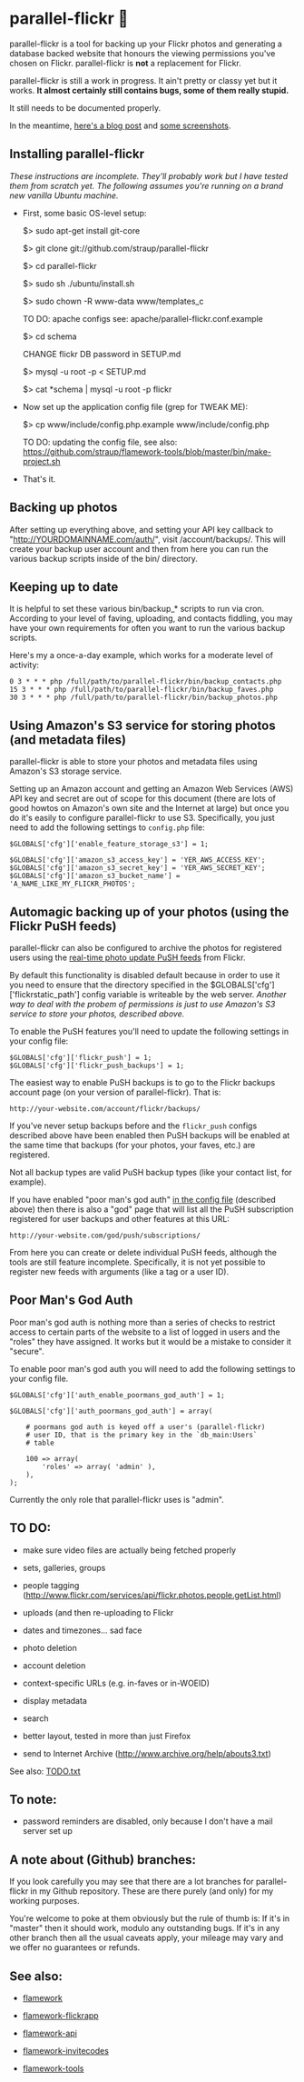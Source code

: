 parallel-flickr 🐼
==
  
parallel-flickr is a tool for backing up your Flickr photos and generating a database backed website that honours the viewing permissions you've chosen on Flickr. parallel-flickr is **not** a replacement for Flickr.

parallel-flickr is still a work in progress. It ain't pretty or classy yet but it works. **It almost certainly still contains bugs, some of them really stupid.**

It still needs to be documented properly.

In the meantime, [here's a blog post](http://www.aaronland.info/weblog/2011/10/14/pixelspace/#parallel-flickr) and [some screenshots](http://www.flickr.com/photos/straup/tags/parallelflickr/).

Installing parallel-flickr
--

_These instructions are incomplete. They'll probably work but I have tested them from scratch yet. The following assumes you're running on a brand new vanilla Ubuntu machine._

* First, some basic OS-level setup:

	$> sudo apt-get install git-core

	$> git clone git://github.com/straup/parallel-flickr

	$> cd parallel-flickr

	$> sudo sh ./ubuntu/install.sh

	$> sudo chown -R www-data www/templates_c

	TO DO: apache configs
  see: apache/parallel-flickr.conf.example

  $> cd schema

  CHANGE flickr DB password in SETUP.md

  $> mysql -u root -p < SETUP.md

  $> cat *schema | mysql -u root -p flickr

* Now set up the application config file (grep for TWEAK ME):

	$> cp www/include/config.php.example www/include/config.php

	TO DO: updating the config file, see also: https://github.com/straup/flamework-tools/blob/master/bin/make-project.sh 

* That's it.

Backing up photos
--
After setting up everything above, and setting your API key callback to "http://YOURDOMAINNAME.com/auth/", visit /account/backups/. This will
create your backup user account and then from here you can run the various backup scripts inside of the bin/ directory. 

Keeping up to date
--
It is helpful to set these various bin/backup_* scripts to run via cron. According to your level of faving, uploading, and contacts fiddling, you may have your own requirements for often you want to run the various backup scripts.

Here's my a once-a-day example, which works for a moderate level of activity:

    0 3 * * * php /full/path/to/parallel-flickr/bin/backup_contacts.php
    15 3 * * * php /full/path/to/parallel-flickr/bin/backup_faves.php
    30 3 * * * php /full/path/to/parallel-flickr/bin/backup_photos.php

Using Amazon's S3 service for storing photos (and metadata files)
--

parallel-flickr is able to store your photos and metadata files using Amazon's
S3 storage service.

Setting up an Amazon account and getting an Amazon Web Services (AWS) API key
and secret are out of scope for this document (there are lots of good howtos on
Amazon's own site and the Internet at large) but once you do it's easily to
configure parallel-flickr to use S3. Specifically, you just need to add the
following settings to `config.php` file:

	$GLOBALS['cfg']['enable_feature_storage_s3'] = 1;

	$GLOBALS['cfg']['amazon_s3_access_key'] = 'YER_AWS_ACCESS_KEY';
	$GLOBALS['cfg']['amazon_s3_secret_key'] = 'YER_AWS_SECRET_KEY';
	$GLOBALS['cfg']['amazon_s3_bucket_name'] = 'A_NAME_LIKE_MY_FLICKR_PHOTOS';

Automagic backing up of your photos (using the Flickr PuSH feeds)
--

parallel-flickr can also be configured to archive the photos for registered users
using the [real-time photo update PuSH feeds](http://code.flickr.com/blog/2011/06/30/dont-be-so-pushy/)
from Flickr.

By default this functionality is disabled  default because in order to use it
you need to ensure that the directory specified in the
$GLOBALS['cfg']['flickrstatic_path'] config variable is writeable by the web
server. _Another way to deal with the probem of permissions is just to use Amazon's S3
service to store your photos, described above._

To enable the PuSH features you'll need to update the following settings in your
config file: 

	$GLOBALS['cfg']['flickr_push'] = 1;
	$GLOBALS['cfg']['flickr_push_backups'] = 1;	

The easiest way to enable PuSH backups is to go to the Flickr backups account
page (on your version of parallel-flickr). That is:

	http://your-website.com/account/flickr/backups/

If you've never setup backups before and the `flickr_push` configs described
above have been enabled then PuSH backups will be enabled at the same time that
backups (for your photos, your faves, etc.) are registered.

Not all backup types are valid PuSH backup types (like your contact list, for
example).

If you have enabled "poor man's god auth"
[in the config file](https://github.com/straup/parallel-flickr/blob/master/www/include/config.php.example) 
 (described above) then there is also a "god" page that will list all the PuSH subscription
registered for user backups and other features at this URL:

	http://your-website.com/god/push/subscriptions/

From here you can create or delete individual PuSH feeds, although the tools are
still feature incomplete. Specifically, it is not yet possible to register new
feeds with arguments (like a tag or a user ID).

Poor Man's God Auth
--

Poor man's god auth is nothing more than a series of checks to restrict access
to certain parts of the website to a list of logged in users and the "roles"
they have assigned. It works but it would be a mistake to consider it "secure". 

To enable poor man's god auth you will need to add the following settings to
your config file.

	$GLOBALS['cfg']['auth_enable_poormans_god_auth'] = 1;

	$GLOBALS['cfg']['auth_poormans_god_auth'] = array(

		# poormans god auth is keyed off a user's (parallel-flickr)
		# user ID, that is the primary key in the `db_main:Users`
		# table

		100 => array(
		 	'roles' => array( 'admin' ),
		),
	);

Currently the only role that parallel-flickr uses is "admin".

TO DO:
--

* make sure video files are actually being fetched properly

* sets, galleries, groups

* people tagging (http://www.flickr.com/services/api/flickr.photos.people.getList.html)

* uploads (and then re-uploading to Flickr

* dates and timezones... sad face

* photo deletion

* account deletion

* context-specific URLs (e.g. in-faves or in-WOEID)

* display metadata

* search

* better layout, tested in more than just Firefox

* send to Internet Archive (http://www.archive.org/help/abouts3.txt)

See also: [TODO.txt](https://github.com/straup/parallel-flickr/blob/master/TODO.txt)

To note:
--

* password reminders are disabled, only because I don't have a mail server set up

A note about (Github) branches:
--

If you look carefully you may see that there are a lot branches for
parallel-flickr in my Github repository. These are there purely (and only) for
my working purposes.

You're welcome to poke at them obviously but the rule of thumb is: If it's in
"master" then it should work, modulo any outstanding bugs. If it's in any other
branch then all the usual caveats apply, your mileage may vary and we offer no
guarantees or refunds.

See also:
--

* [flamework](https://github.com/straup/flamework)

* [flamework-flickrapp](https://github.com/straup/flamework-flickrapp)

* [flamework-api](https://github.com/straup/flamework-api)

* [flamework-invitecodes](https://github.com/straup/flamework-invitecodes)

* [flamework-tools](https://github.com/straup/flamework-tools)
